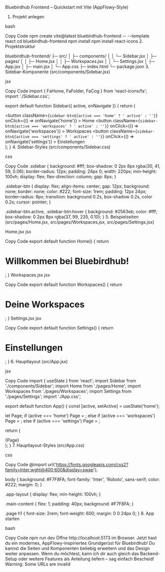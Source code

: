 Bluebirdhub Frontend – Quickstart mit Vite (AppFlowy-Style)

1. Projekt anlegen

bash

Copy Code
npm create vite@latest bluebirdhub-frontend -- --template react
cd bluebirdhub-frontend
npm install
npm install react-icons
2. Projektstruktur

bluebirdhub-frontend/
├─ src/
│  ├─ components/
│  │  └─ Sidebar.jsx
│  ├─ pages/
│  │  ├─ Home.jsx
│  │  ├─ Workspaces.jsx
│  │  └─ Settings.jsx
│  ├─ App.jsx
│  ├─ main.jsx
│  └─ App.css
├─ index.html
└─ package.json
3. Sidebar-Komponente (src/components/Sidebar.jsx)

jsx

Copy Code
import { FaHome, FaFolder, FaCog } from 'react-icons/fa';
import './Sidebar.css';

export default function Sidebar({ active, onNavigate }) {
  return (
    <div className="sidebar">
      <button
        className={`sidebar-btn${active === 'home' ? ' active' : ''}`}
        onClick={() => onNavigate('home')}
      >
        <FaHome /> Home
      </button>
      <button
        className={`sidebar-btn${active === 'workspaces' ? ' active' : ''}`}
        onClick={() => onNavigate('workspaces')}
      >
        <FaFolder /> Workspaces
      </button>
      <button
        className={`sidebar-btn${active === 'settings' ? ' active' : ''}`}
        onClick={() => onNavigate('settings')}
      >
        <FaCog /> Einstellungen
      </button>
    </div>
  );
}
4. Sidebar-Styles (src/components/Sidebar.css)

css

Copy Code
.sidebar {
  background: #fff;
  box-shadow: 0 2px 8px rgba(30, 41, 59, 0.06);
  border-radius: 12px;
  padding: 24px 0;
  width: 220px;
  min-height: 100vh;
  display: flex;
  flex-direction: column;
  gap: 8px;
}

.sidebar-btn {
  display: flex;
  align-items: center;
  gap: 12px;
  background: none;
  border: none;
  color: #222;
  font-size: 1rem;
  padding: 12px 24px;
  border-radius: 8px;
  transition: background 0.2s, box-shadow 0.2s, color 0.2s;
  cursor: pointer;
}

.sidebar-btn.active,
.sidebar-btn:hover {
  background: #2563eb;
  color: #fff;
  box-shadow: 0 2px 8px rgba(37, 99, 235, 0.10);
}
5. Beispielseiten (src/pages/Home.jsx, src/pages/Workspaces.jsx, src/pages/Settings.jsx)

Home.jsx
jsx

Copy Code
export default function Home() {
  return <div className="page"><h1>Willkommen bei Bluebirdhub!</h1></div>;
}
Workspaces.jsx
jsx

Copy Code
export default function Workspaces() {
  return <div className="page"><h1>Deine Workspaces</h1></div>;
}
Settings.jsx
jsx

Copy Code
export default function Settings() {
  return <div className="page"><h1>Einstellungen</h1></div>;
}
6. Hauptlayout (src/App.jsx)

jsx

Copy Code
import { useState } from 'react';
import Sidebar from './components/Sidebar';
import Home from './pages/Home';
import Workspaces from './pages/Workspaces';
import Settings from './pages/Settings';
import './App.css';

export default function App() {
  const [active, setActive] = useState('home');

  let Page;
  if (active === 'home') Page = <Home />;
  else if (active === 'workspaces') Page = <Workspaces />;
  else if (active === 'settings') Page = <Settings />;

  return (
    <div className="app-layout">
      <Sidebar active={active} onNavigate={setActive} />
      <main className="main-content">{Page}</main>
    </div>
  );
}
7. Hauptlayout-Styles (src/App.css)

css

Copy Code
@import url('https://fonts.googleapis.com/css2?family=Inter:wght@400;600&display=swap');

body {
  background: #F7F8FA;
  font-family: 'Inter', 'Roboto', sans-serif;
  color: #222;
  margin: 0;
}

.app-layout {
  display: flex;
  min-height: 100vh;
}

.main-content {
  flex: 1;
  padding: 40px;
  background: #F7F8FA;
}

.page h1 {
  font-size: 2rem;
  font-weight: 600;
  margin: 0 0 24px 0;
}
8. App starten

bash

Copy Code
npm run dev
Öffne http://localhost:5173 im Browser.
Jetzt hast du ein modernes, AppFlowy-inspiriertes Grundgerüst für Bluebirdhub!
Du kannst die Seiten und Komponenten beliebig erweitern und das Design weiter anpassen.
Wenn du möchtest, kann ich dir auch gleich das Backend-Setup oder weitere Features als Anleitung liefern – sag einfach Bescheid!
Warning: Some URLs are invalid